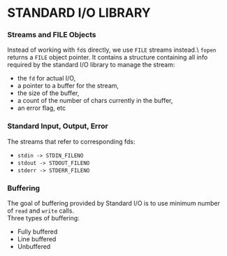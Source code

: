 # STANDARD I/O LIBRARY

### Streams and FILE Objects

Instead of working with `fd`s directly, we use `FILE` streams instead.\ 
`fopen` returns a `FILE` object pointer. It contains a structure containing all info required by the standard I/O library to manage the stream:
- the `fd` for actual I/O,
- a pointer to a buffer for the stream,
- the size of the buffer,
- a count of the number of chars currently in the buffer,
- an error flag, etc

### Standard Input, Output, Error

The streams that refer to corresponding fds:

- `stdin -> STDIN_FILENO`
- `stdout -> STDOUT_FILENO`
- `stderr -> STDERR_FILENO`

### Buffering

The goal of buffering provided by Standard I/O is to use minimum number of `read` and `write` calls.\
Three types of buffering:
- Fully buffered
- Line buffered
- Unbuffered
